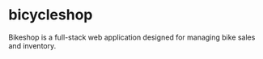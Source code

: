 # bicycleshop
Bikeshop is a full-stack web application designed for managing bike sales and inventory.
